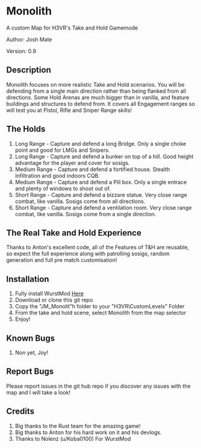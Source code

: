 # Monolith
A custom Map for H3VR's Take and Hold Gamemode

Author: Josh Mate

Version: 0.9 

## Description
Monolith focuses on more realistic Take and Hold scenarios. 
You will be defending from a single main direction rather than being flanked from all directions.
Some Hold Arenas are much bigger than in vanilla, and feature buildings and structures to defend from.
It covers all Engagement ranges so will test you at Pistol, Rifle and Sniper Range skills!

## The Holds

1. Long Range - Capture and defend a long Bridge. Only a single choke point and good for LMGs and Snipers.
2. Long Range - Capture and defend a bunker on top of a hill. Good height advantage for the player and cover for sosigs.
3. Medium Range - Capture and defend a fortified house. Stealth Infiltration and good indoors CQB.
4. Medium Range - Capture and defend a Pill box. Only a single entrace and plenty of windows to shoot out of.
5. Short Range - Capture and defend a bizzare statue. Very close range combat, like vanilla. Sosigs come from all directions.
6. Short Range - Capture and defend a ventilation room. Very close range combat, like vanilla. Sosigs come from a single direction.

## The Real Take and Hold Experience
Thanks to Anton's excellent code, all of the Features of T&H are reusable, so expect the full experience along with patrolling sosigs, random generation and full pre match customisation!

## Installation
1. Fully install WurstMod [Here](https://github.com/Nolenz/WurstMod)
2. Download or clone this git repo
3. Copy the "JM_Monolit"h folder to your "H3VR\CustomLevels" Folder
4. From the take and hold scene, select Monolith from the map selector
5. Enjoy!

## Known Bugs
1. Non yet, Joy!

## Report Bugs
Please report issues in the git hub repo if you discover any issues with the map and I will take a look!

## Credits
1. Big thanks to the Rust team for the amazing game!
2. Big thanks to Anton for his hard work on it and his devlogs.
3. Thanks to Nolenz (u/Koba0100) For WurstMod

